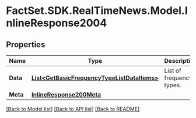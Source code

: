 # FactSet.SDK.RealTimeNews.Model.InlineResponse2004

## Properties

Name | Type | Description | Notes
------------ | ------------- | ------------- | -------------
**Data** | [**List&lt;GetBasicFrequencyTypeListDataItems&gt;**](GetBasicFrequencyTypeListDataItems.md) | List of frequency types. | [optional] 
**Meta** | [**InlineResponse200Meta**](InlineResponse200Meta.md) |  | [optional] 

[[Back to Model list]](../README.md#documentation-for-models) [[Back to API list]](../README.md#documentation-for-api-endpoints) [[Back to README]](../README.md)

